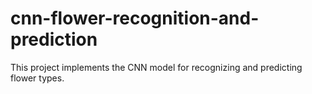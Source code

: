 # cnn-flower-recognition-and-prediction
This project implements the CNN model for recognizing and predicting flower types.
